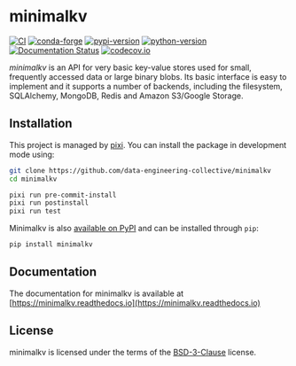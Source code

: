 # minimalkv

[![CI](https://img.shields.io/github/actions/workflow/status/data-engineering-collective/minimalkv/ci.yml?style=flat-square&branch=main)](https://github.com/data-engineering-collective/minimalkv/actions/workflows/ci.yml)
[![conda-forge](https://img.shields.io/conda/vn/conda-forge/minimalkv?logoColor=white&logo=conda-forge&style=flat-square)](https://prefix.dev/channels/conda-forge/packages/minimalkv)
[![pypi-version](https://img.shields.io/pypi/v/minimalkv.svg?logo=pypi&logoColor=white&style=flat-square)](https://pypi.org/project/minimalkv)
[![python-version](https://img.shields.io/pypi/pyversions/minimalkv?logoColor=white&logo=python&style=flat-square)](https://pypi.org/project/minimalkv)
[![Documentation Status](https://readthedocs.org/projects/minimalkv/badge/?version=stable)](https://minimalkv.readthedocs.io/en/stable/?badge=stable)
[![codecov.io](https://codecov.io/github/data-engineering-collective/minimalkv/coverage.svg?branch=main)](https://codecov.io/github/data-engineering-collective/minimalkv)

_minimalkv_ is an API for very basic key-value stores used for small, frequently
accessed data or large binary blobs. Its basic interface is easy to implement
and it supports a number of backends, including the filesystem, SQLAlchemy,
MongoDB, Redis and Amazon S3/Google Storage.

## Installation

This project is managed by [pixi](https://pixi.sh).
You can install the package in development mode using:

```bash
git clone https://github.com/data-engineering-collective/minimalkv
cd minimalkv

pixi run pre-commit-install
pixi run postinstall
pixi run test
```

Minimalkv is also [available on PyPI](http://pypi.python.org/pypi/minimalkv/) and
can be installed through `pip`:

```bash
pip install minimalkv
```

## Documentation

The documentation for minimalkv is available at
[https://minimalkv.readthedocs.io](https://minimalkv.readthedocs.io)

## License

minimalkv is licensed under the terms of the [BSD-3-Clause](https://opensource.org/license/bsd-3-clause)
license.
